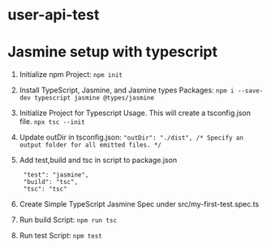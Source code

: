 # user-api-test


# Jasmine setup with typescript
1. Initialize npm Project: 
    ```npm init```
2. Install TypeScript, Jasmine, and Jasmine types Packages: 
    ```npm i --save-dev typescript jasmine @types/jasmine```
3. Initialize Project for Typescript Usage. This will create a tsconfig.json file. 
    ```npx tsc --init```
4. Update outDir in tsconfig.json: 
    ```"outDir": "./dist", /* Specify an output folder for all emitted files. */```
5. Add test,build and tsc in script to package.json 
   ```
    "test": "jasmine",
    "build": "tsc",
    "tsc": "tsc"
   ```
6. Create Simple TypeScript Jasmine Spec under src/my-first-test.spec.ts

7. Run build Script: 
      ```npm run tsc```
8. Run test Script: 
     ```npm test```
    
